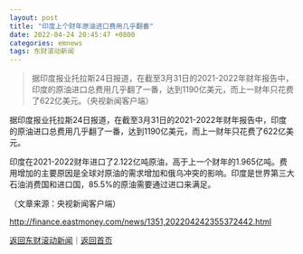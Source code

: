 ```yaml
---
layout: post
title: "印度上个财年原油进口费用几乎翻番"
date: 2022-04-24 20:45:47 +0800
categories: emnews
tags: 东财滚动新闻
---
```

> 据印度报业托拉斯24日报道，在截至3月31日的2021-2022年财年报告中，印度的原油进口总费用几乎翻了一番，达到1190亿美元，而上一财年只花费了622亿美元。（央视新闻客户端）

<p>据印度报业托拉斯24日报道，在截至3月31日的2021-2022年财年报告中，印度的原油进口总费用几乎翻了一番，达到1190亿美元，而上一财年只花费了622亿美元。</p>
 <p>印度在2021-2022财年进口了2.122亿吨原油，高于上一个财年的1.965亿吨。费用增加的主要原因是全球对原油的需求增加和俄乌冲突的影响。印度是世界第三大石油消费国和进口国，85.5%的原油需要通过进口来满足。</p><p class="em_media">（文章来源：央视新闻客户端）</p>

<http://finance.eastmoney.com/news/1351,202204242355372442.html>

[返回东财滚动新闻](//finews.withounder.com/emnews/)｜[返回首页](//finews.withounder.com/)